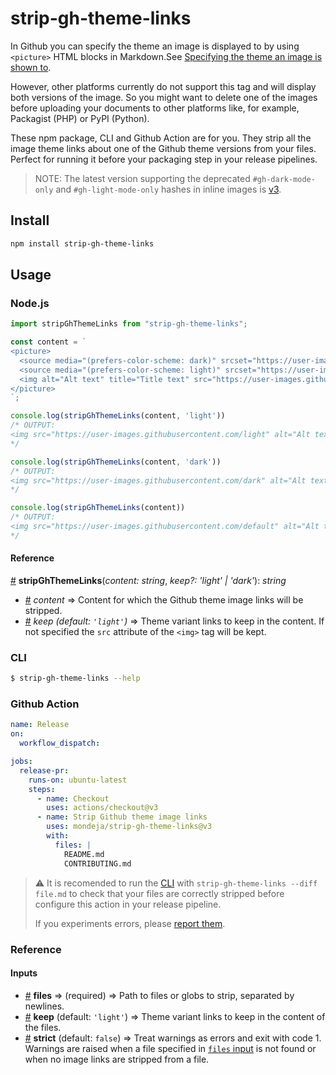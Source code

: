 # strip-gh-theme-links

In Github you can specify the theme an image is displayed to
by using `<picture>` HTML blocks in Markdown.See [Specifying the
theme an image is shown to][modes-docs].

However, other platforms currently do not support this tag
and will display both versions of the image. So you might want
to delete one of the images before uploading your documents to
other platforms like, for example, Packagist (PHP) or PyPI
(Python).

These npm package, CLI and Github Action are for you. They strip
all the image theme links about one of the Github theme versions
from your files. Perfect for running it before your packaging step
in your release pipelines.

> NOTE: The latest version supporting the deprecated `#gh-dark-mode-only`
and `#gh-light-mode-only` hashes in inline images is
[v3](https://github.com/mondeja/strip-gh-theme-links/releases/tag/v3).

## Install

```bash
npm install strip-gh-theme-links
```

## Usage

### Node.js

```javascript
import stripGhThemeLinks from "strip-gh-theme-links";

const content = `
<picture>
  <source media="(prefers-color-scheme: dark)" srcset="https://user-images.githubusercontent.com/dark">
  <source media="(prefers-color-scheme: light)" srcset="https://user-images.githubusercontent.com/light">
  <img alt="Alt text" title="Title text" src="https://user-images.githubusercontent.com/default" width=70>
</picture>
`;

console.log(stripGhThemeLinks(content, 'light'))
/* OUTPUT:
<img src="https://user-images.githubusercontent.com/light" alt="Alt text" title="Title text" width=70>
*/

console.log(stripGhThemeLinks(content, 'dark'))
/* OUTPUT:
<img src="https://user-images.githubusercontent.com/dark" alt="Alt text" title="Title text" width=70>
*/

console.log(stripGhThemeLinks(content))
/* OUTPUT:
<img src="https://user-images.githubusercontent.com/default" alt="Alt text" title="Title text" width=70>
*/
```

#### Reference

<a name="stripGhThemeLinks" href="#stripGhThemeLinks">#</a>
**stripGhThemeLinks**(*content: string*,
*keep?: 'light' | 'dark'*): *string*

- <a name="stripGhThemeLinks-content" href="#stripGhThemeLinks-content">#</a>
*content* ⇒ Content for which the Github theme image links will be
stripped.
- <a name="stripGhThemeLinks-keep" href="#stripGhThemeLinks-keep">#</a>
*keep (default: `'light'`)* ⇒ Theme variant links to keep in the content. If not specified the `src` attribute of the `<img>` tag will be kept.

### CLI

```bash
$ strip-gh-theme-links --help
```

### Github Action

```yaml
name: Release
on:
  workflow_dispatch:

jobs:
  release-pr:
    runs-on: ubuntu-latest
    steps:
      - name: Checkout
        uses: actions/checkout@v3
      - name: Strip Github theme image links
        uses: mondeja/strip-gh-theme-links@v3
        with:
          files: |
            README.md
            CONTRIBUTING.md
```

> :warning: It is recomended to run the [CLI](#cli) with
> `strip-gh-theme-links --diff file.md` to check that your files are
> correctly stripped before configure this action in your release
> pipeline.
>
> If you experiments errors, please [report them][new-issue].

### Reference

#### Inputs

- <a name="input-files" href="#input-files">#</a> **files** ⇒
(required) ⇒ Path to files or globs to strip, separated by newlines.
- <a name="input-keep" href="#input-keep">#</a> **keep**
(default: `'light'`) ⇒ Theme variant links to keep in the content
of the files.
- <a name="input-strict" href="#input-strict">#</a> **strict**
(default: `false`) ⇒ Treat warnings as errors and exit with code 1.
Warnings are raised when a file specified in
[`files` input](#input-files) is not found or when no image links
are stripped from a file.

[modes-docs]: https://docs.github.com/en/github/writing-on-github/getting-started-with-writing-and-formatting-on-github/basic-writing-and-formatting-syntax#specifying-the-theme-an-image-is-shown-to
[new-issue]: https://github.com/mondeja/strip-gh-theme-links/issues/new

